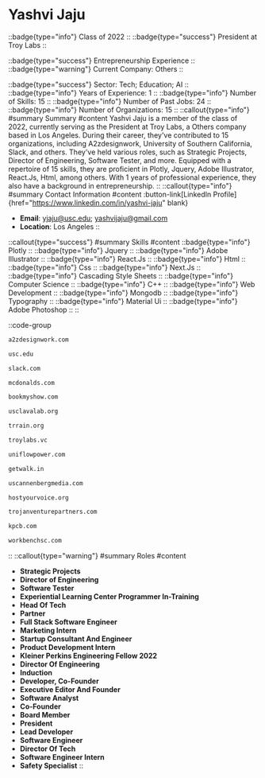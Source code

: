 # Yashvi Jaju
::badge{type="info"}
Class of 2022
::
::badge{type="success"}
President at Troy Labs
::

::badge{type="success"}
Entrepreneurship Experience
::
::badge{type="warning"}
Current Company: Others
::

::badge{type="success"}
Sector: Tech; Education; AI
::
::badge{type="info"}
Years of Experience: 1
::
::badge{type="info"}
Number of Skills: 15
::
::badge{type="info"}
Number of Past Jobs: 24
::
::badge{type="info"}
Number of Organizations: 15
::
::callout{type="info"}
#summary
Summary
#content
Yashvi Jaju is a member of the class of 2022, currently serving as the President at Troy Labs, a Others company based in Los Angeles. During their career, they've contributed to 15 organizations, including A2zdesignwork, University of Southern California, Slack, and others. They've held various roles, such as Strategic Projects, Director of Engineering, Software Tester, and more. Equipped with a repertoire of 15 skills, they are proficient in Plotly, Jquery, Adobe Illustrator, React.Js, Html, among others.  With 1 years of professional experience, they also have a background in entrepreneurship.
::
::callout{type="info"}
#summary
Contact Information
#content
:button-link[LinkedIn Profile]{href="https://www.linkedin.com/in/yashvi-jaju" blank}
- **Email**: yjaju@usc.edu; yashvijaju@gmail.com
- **Location**: Los Angeles
::

::callout{type="success"}
#summary
Skills
#content
::badge{type="info"}
Plotly
::
::badge{type="info"}
Jquery
::
::badge{type="info"}
Adobe Illustrator
::
::badge{type="info"}
React.Js
::
::badge{type="info"}
Html
::
::badge{type="info"}
Css
::
::badge{type="info"}
Next.Js
::
::badge{type="info"}
Cascading Style Sheets
::
::badge{type="info"}
Computer Science
::
::badge{type="info"}
C++
::
::badge{type="info"}
Web Development
::
::badge{type="info"}
Mongodb
::
::badge{type="info"}
Typography
::
::badge{type="info"}
Material Ui
::
::badge{type="info"}
Adobe Photoshop
::
::

::code-group
```bash [A2zdesignwork]
a2zdesignwork.com
```
```bash [University of Southern California]
usc.edu
```
```bash [Slack]
slack.com
```
```bash [McDonald's]
mcdonalds.com
```
```bash [BookMyShow]
bookmyshow.com
```
```bash [LavaLab USC]
usclavalab.org
```
```bash [Trust for Retailers and Retail Associates of India]
trrain.org
```
```bash [Troy Labs]
troylabs.vc
```
```bash [Uniflow Power]
uniflowpower.com
```
```bash [First WalkIn Technologies]
getwalk.in
```
```bash [USC Annenberg Media]
uscannenbergmedia.com
```
```bash [Host Your Voice]
hostyourvoice.org
```
```bash [Trojan Venture Partners]
trojanventurepartners.com
```
```bash [Kleiner Perkins Caufield & Byers]
kpcb.com
```
```bash [Workbench Sc]
workbenchsc.com
```
::
::callout{type="warning"}
#summary
Roles
#content
- **Strategic Projects**
- **Director of Engineering**
- **Software Tester**
- **Experiential Learning Center Programmer In-Training**
- **Head Of Tech**
- **Partner**
- **Full Stack Software Engineer**
- **Marketing Intern**
- **Startup Consultant And Engineer**
- **Product Development Intern**
- **Kleiner Perkins Engineering Fellow 2022**
- **Director Of Engineering**
- **Induction**
- **Developer, Co-Founder**
- **Executive Editor And Founder**
- **Software Analyst**
- **Co-Founder**
- **Board Member**
- **President**
- **Lead Developer**
- **Software Engineer**
- **Director Of Tech**
- **Software Engineer Intern**
- **Safety Specialist**
::


